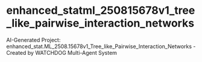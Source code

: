 # enhanced_statml_250815678v1_tree_like_pairwise_interaction_networks
AI-Generated Project: enhanced_stat.ML_2508.15678v1_Tree_like_Pairwise_Interaction_Networks - Created by WATCHDOG Multi-Agent System
